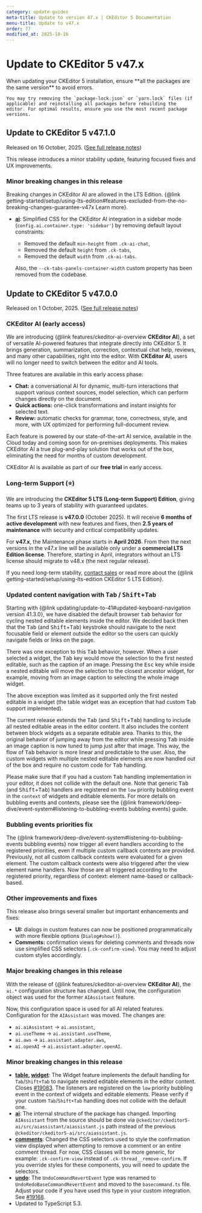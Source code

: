 ```yaml
---
category: update-guides
meta-title: Update to version 47.x | CKEditor 5 Documentation
menu-title: Update to v47.x
order: 77
modified_at: 2025-10-16
---
```


# Update to CKEditor&nbsp;5 v47.x

<info-box>
	When updating your CKEditor&nbsp;5 installation, ensure **all the packages are the same version** to avoid errors.

	You may try removing the `package-lock.json` or `yarn.lock` files (if applicable) and reinstalling all packages before rebuilding the editor. For optimal results, ensure you use the most recent package versions.
</info-box>

## Update to CKEditor&nbsp;5 v47.1.0

Released on 16 October, 2025. ([See full release notes](https://github.com/ckeditor/ckeditor5/releases/tag/v47.1.0))

This release introduces a minor stability update, featuring focused fixes and UX improvements.

### Minor breaking changes in this release

<info-box note>
Breaking changes in CKEditor AI are allowed in the LTS Edition. {@link getting-started/setup/using-lts-edition#features-excluded-from-the-no-breaking-changes-guarantee-v47x Learn more}.
</info-box>

* **[ai](https://www.npmjs.com/package/@ckeditor/ckeditor5-ai)**: Simplified CSS for the CKEditor AI integration in a sidebar mode (`config.ai.container.type: 'sidebar'`) by removing default layout constraints:

  * Removed the default `min-height` from `.ck-ai-chat`,
  * Removed the default `height` from `.ck-tabs`,
  * Removed the default `width` from `.ck-ai-tabs`.

  Also, the `--ck-tabs-panels-container-width` custom property has been removed from the codebase.

## Update to CKEditor&nbsp;5 v47.0.0

Released on 1 October, 2025. ([See full release notes](https://github.com/ckeditor/ckeditor5/releases/tag/v47.0.0))

### CKEditor AI (early access)

We are introducing {@link features/ckeditor-ai-overview **CKEditor AI**}, a set of versatile AI-powered features that integrate directly into CKEditor 5. It brings generation, summarization, correction, contextual chat help, reviews, and many other capabilities, right into the editor. With **CKEditor AI**, users will no longer need to switch between the editor and AI tools.

Three features are available in this early access phase:

* **Chat:** a conversational AI for dynamic, multi-turn interactions that support various context sources, model selection, which can perform changes directly on the document.
* **Quick actions:** one-click transformations and instant insights for selected text.
* **Review:** automatic checks for grammar, tone, correctness, style, and more, with UX optimized for performing full-document review.

Each feature is powered by our state-of-the-art AI service, available in the Cloud today and coming soon for on-premises deployments. This makes CKEditor AI a true plug-and-play solution that works out of the box, eliminating the need for months of custom development.

CKEditor AI is available as part of our **free trial** in early access.

### Long-term Support (⭐)

We are introducing the **CKEditor 5 LTS (Long-term Support) Edition**, giving teams up to 3 years of stability with guaranteed updates.

The first LTS release is **v47.0.0** (October 2025). It will receive **6 months of active development** with new features and fixes, then **2.5 years of maintenance** with security and critical compatibility updates.

For **v47.x**, the Maintenance phase starts in **April 2026**. From then the next versions in the v47.x line will be available only under a **commercial LTS Edition license**. Therefore, starting in April, integrators without an LTS license should migrate to v48.x (the next regular release).

If you need long-term stability, [contact sales](https://ckeditor.com/contact-sales/) or read more about the {@link getting-started/setup/using-lts-edition CKEditor 5 LTS Edition}.

### Updated content navigation with <kbd>Tab</kbd> / <kbd>Shift</kbd>+<kbd>Tab</kbd>

Starting with {@link updating/update-to-41#updated-keyboard-navigation version 41.3.0}, we have disabled the default browser <kbd>tab</kbd> behavior for cycling nested editable elements inside the editor. We decided back then that the <kbd>Tab</kbd> (and <kbd>Shift</kbd>+<kbd>Tab</kbd>) keystroke should navigate to the next focusable field or element outside the editor so the users can quickly navigate fields or links on the page.

There was one exception to this <kbd>Tab</kbd> behavior, however. When a user selected a widget, the <kbd>Tab</kbd> key would move the selection to the first nested editable, such as the caption of an image. Pressing the <kbd>Esc</kbd> key while inside a nested editable will move the selection to the closest ancestor widget, for example, moving from an image caption to selecting the whole image widget.

The above exception was limited as it supported only the first nested editable in a widget (the table widget was an exception that had custom <kbd>Tab</kbd> support implemented).

The current release extends the <kbd>Tab</kbd> (and <kbd>Shift</kbd>+<kbd>Tab</kbd>) handling to include all nested editable areas in the editor content. It also includes the content between block widgets as a separate editable area. Thanks to this, the original behavior of jumping away from the editor while pressing <kbd>Tab</kbd> inside an image caption is now tuned to jump just after that image. This way, the flow of <kbd>Tab</kbd> behavior is more linear and predictable to the user. Also, the custom widgets with multiple nested editable elements are now handled out of the box and require no custom code for <kbd>Tab</kbd> handling.

Please make sure that if you had a custom <kbd>Tab</kbd> handling implementation in your editor, it does not collide with the default one. Note that generic <kbd>Tab</kbd> (and <kbd>Shift</kbd>+<kbd>Tab</kbd>) handlers are registered on the `low` priority bubbling event in the `context` of widgets and editable elements. For more details on bubbling events and contexts, please see the {@link framework/deep-dive/event-system#listening-to-bubbling-events bubbling events} guide.

### Bubbling events priorities fix

The {@link framework/deep-dive/event-system#listening-to-bubbling-events bubbling events} now trigger all event handlers according to the registered priorities, even if multiple custom callback contexts are provided. Previously, not all custom callback contexts were evaluated for a given element. The custom callback contexts were also triggered after the view element name handlers. Now those are all triggered according to the registered priority, regardless of context: element name-based or callback-based.

### Other improvements and fixes

This release also brings several smaller but important enhancements and fixes:

* **UI:** dialogs in custom features can now be positioned programmatically with more flexible options (`Dialog#show()`).
* **Comments:** confirmation views for deleting comments and threads now use simplified CSS selectors (`.ck-confirm-view`). You may need to adjust custom styles accordingly.

### Major breaking changes in this release

With the release of {@link features/ckeditor-ai-overview **CKEditor AI**}, the `ai.*` configuration structure has changed. Until now, the configuration object was used for the former `AIAssistant` feature.

Now, this configuration space is used for all AI related features. Configuration for the `AIAssistant` was moved. The changes are: 
  * `ai.aiAssistant` -> `ai.assistant`,
  * `ai.useTheme` -> `ai.assistant.useTheme`,
  * `ai.aws` -> `ai.assistant.adapter.aws`,
  * `ai.openAI` -> `ai.assistant.adapter.openAI`.

### Minor breaking changes in this release

* **[table](https://www.npmjs.com/package/@ckeditor/ckeditor5-table), [widget](https://www.npmjs.com/package/@ckeditor/ckeditor5-widget)**: The Widget feature implements the default handling for `Tab`/`Shift+Tab` to navigate nested editable elements in the editor content. Closes [#19083](https://github.com/ckeditor/ckeditor5/issues/19083). The listeners are registered on the `low` priority bubbling event in the context of widgets and editable elements.
  Please verify if your custom `Tab`/`Shift+Tab` handling does not collide with the default one.
* **[ai](https://www.npmjs.com/package/@ckeditor/ckeditor5-ai)**: The internal structure of the package has changed. Importing `AIAssistant` from the source should be done via `@ckeditor/ckeditor5-ai/src/aiassistant/aiassistant.js` path instead of the previous `@ckeditor/ckeditor5-ai/src/aiassistant.js`.
* **[comments](https://www.npmjs.com/package/@ckeditor/ckeditor5-comments)**: Changed the CSS selectors used to style the confirmation view displayed when attempting to remove a comment or an entire comment thread. For now, CSS classes will be more generic, for example: `.ck-confirm-view` instead of `.ck-thread__remove-confirm`. If you override styles for these components, you will need to update the selectors.
* **[undo](https://www.npmjs.com/package/@ckeditor/ckeditor5-undo)**: The `UndoCommandRevertEvent` type was renamed to `UndoRedoBaseCommandRevertEvent` and moved to the `basecommand.ts` file. Adjust your code if you have used this type in your custom integration. See [#19168](https://github.com/ckeditor/ckeditor5/issues/19168).
* Updated to TypeScript 5.3.